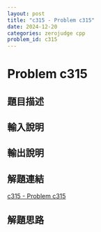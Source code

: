 ```yaml
---
layout: post
title: "c315 - Problem c315"
date: 2024-12-20
categories: zerojudge cpp
problem_id: c315
---
```


# Problem c315

## 題目描述



## 輸入說明



## 輸出說明



## 解題連結

[c315 - Problem c315](https://zerojudge.tw/ShowProblem?problemid=c315)

## 解題思路

